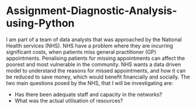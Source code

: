 # Assignment-Diagnostic-Analysis-using-Python

I am part of a team of data analysts that was approached by the National Health services (NHS). NHS have a problem where they are incurring significant costs, when patients miss general practitioner (GP) appointments. Penalising patients for missing appointments can affect the poorest and most vulnerable in the community. NHS wants a data driven model to understand the reasons for missed appointments, and how it can be reduced to save money, which would benefit financially and socially. 
The two main questions posed by the NHS, that I will be investigating are:
- Has there been adequate staff and capacity in the networks?
- What was the actual utilisation of resources?
